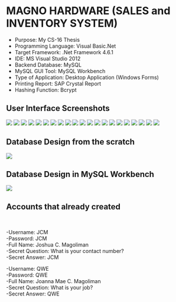 # MAGNO HARDWARE (SALES and INVENTORY SYSTEM)

* Purpose: My CS-16 Thesis
* Programming Language: Visual Basic.Net
* Target Framework: .Net Framework 4.6.1
* IDE: MS Visual Studio 2012
* Backend Database: MySQL
* MySQL GUI Tool: MySQL Workbench
* Type of Application: Desktop Application (Windows Forms)  
* Printing Report: SAP Crystal Report
* Hashing Function: Bcrypt

<h2> User Interface Screenshots </h2> 
  <img src="SCREENSHOTS/PIC1.jpg">
  
  <img src="SCREENSHOTS/PIC2.jpg">
  
  <img src="SCREENSHOTS/PIC3.jpg">
  
  <img src="SCREENSHOTS/PIC4.jpg">
  
  <img src="SCREENSHOTS/PIC5.jpg">
  
  <img src="SCREENSHOTS/PIC6.jpg">
	
  <img src="SCREENSHOTS/PIC7.jpg">
	  
  <img src="SCREENSHOTS/PIC8.jpg">
				  
  <img src="SCREENSHOTS/PIC9.jpg">
  
  <img src="SCREENSHOTS/PIC10.jpg">
  
  <img src="SCREENSHOTS/PIC11.jpg">
  
  <img src="SCREENSHOTS/PIC12.jpg">
	
  <img src="SCREENSHOTS/PIC13.jpg">
	  
  <img src="SCREENSHOTS/PIC14.jpg">
				  
  <img src="SCREENSHOTS/PIC15.jpg">
  
  <img src="SCREENSHOTS/PIC16.jpg">
  
  <img src="SCREENSHOTS/PIC17.jpg">
  
  <img src="SCREENSHOTS/PIC18.jpg">
  
  <img src="SCREENSHOTS/PIC19.jpg">
	
  <img src="SCREENSHOTS/PIC20.jpg">
	  
  <img src="SCREENSHOTS/PIC21.jpg">
				      
<h2> Database Design from the scratch </h2> 
  <img src="SCREENSHOTS/PIC22.jpg">
	
<h2> Database Design in MySQL Workbench </h2> 
  <img src="SCREENSHOTS/PIC23.jpg">

<h2> Accounts that already created </h2> <br />

-Username: JCM <br />
-Password: JCM <br />
-Full Name: Joshua C. Magoliman <br />
-Secret Question: What is your contact number? <br />
-Secret Answer: JCM <br />

-Username: QWE <br />
-Password: QWE <br />
-Full Name: Joanna Mae C. Magoliman <br />
-Secret Question: What is your job? <br />
-Secret Answer: QWE <br />
  
  

